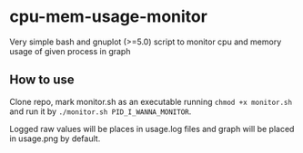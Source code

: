 # cpu-mem-usage-monitor
Very simple bash and gnuplot (>=5.0) script to monitor cpu and memory usage of given process in graph

## How to use
Clone repo, mark monitor.sh as an executable running `chmod +x monitor.sh` and run it by `./monitor.sh PID_I_WANNA_MONITOR`. 

Logged raw values will be places in usage.log files and graph will be placed in usage.png by default.
